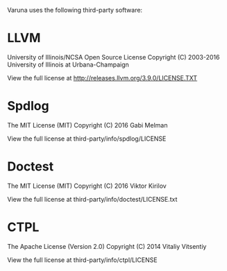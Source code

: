 Varuna uses the following third-party software:

# LLVM

University of Illinois/NCSA Open Source License
Copyright (C) 2003-2016 University of Illinois at Urbana-Champaign

View the full license at http://releases.llvm.org/3.9.0/LICENSE.TXT

# Spdlog

The MIT License (MIT)
Copyright (C) 2016 Gabi Melman

View the full license at third-party/info/spdlog/LICENSE

# Doctest

The MIT License (MIT)
Copyright (C) 2016 Viktor Kirilov

View the full license at third-party/info/doctest/LICENSE.txt

# CTPL

The Apache License (Version 2.0)
Copyright (C) 2014 Vitaliy Vitsentiy

View the full license at third-party/info/ctpl/LICENSE
